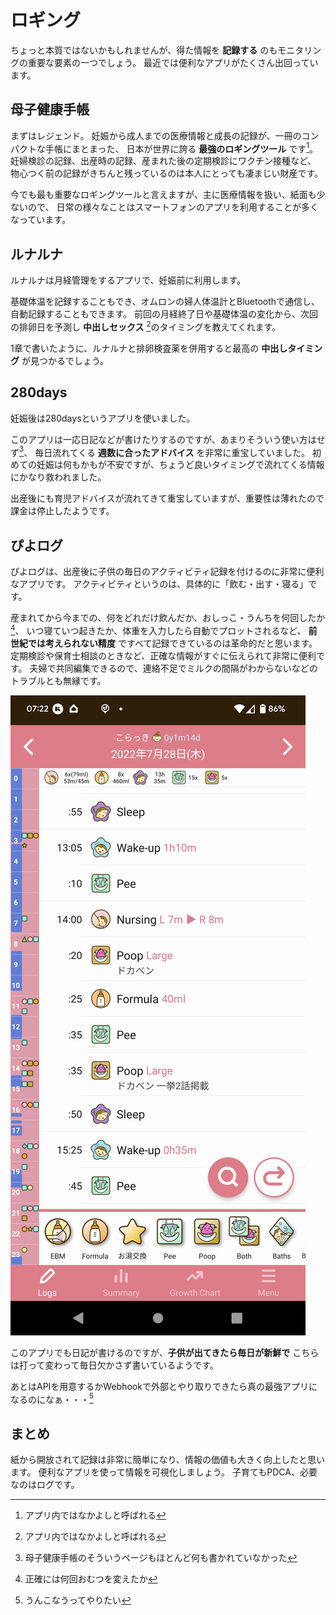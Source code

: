# ロギング

ちょっと本質ではないかもしれませんが、得た情報を **記録する** のもモニタリングの重要な要素の一つでしょう。
最近では便利なアプリがたくさん出回っています。

## 母子健康手帳

まずはレジェンド。
妊娠から成人までの医療情報と成長の記録が、一冊のコンパクトな手帳にまとまった、
日本が世界に誇る **最強のロギングツール** です[^1]。
妊婦検診の記録、出産時の記録、産まれた後の定期検診にワクチン接種など、
物心つく前の記録がきちんと残っているのは本人にとっても凄まじい財産です。

今でも最も重要なロギングツールと言えますが、主に医療情報を扱い、紙面も少ないので、
日常の様々なことはスマートフォンのアプリを利用することが多くなっています。

## ルナルナ

ルナルナは月経管理をするアプリで、妊娠前に利用します。

基礎体温を記録することもでき、オムロンの婦人体温計とBluetoothで通信し、自動記録することもできます。
前回の月経終了日や基礎体温の変化から、次回の排卵日を予測し **中出しセックス** [^1]のタイミングを教えてくれます。

1章で書いたように、ルナルナと排卵検査薬を併用すると最高の **中出しタイミング** が見つかるでしょう。

[^1]: アプリ内ではなかよしと呼ばれる

## 280days

妊娠後は280daysというアプリを使いました。

このアプリは一応日記などが書けたりするのですが、あまりそういう使い方はせず[^2]、
毎日流れてくる **週数に合ったアドバイス** を非常に重宝していました。
初めての妊娠は何もかもが不安ですが、ちょうど良いタイミングで流れてくる情報にかなり救われました。

出産後にも育児アドバイスが流れてきて重宝していますが、重要性は薄れたので課金は停止したようです。

[^2]: 母子健康手帳のそういうページもほとんど何も書かれていなかった

## ぴよログ

ぴよログは、出産後に子供の毎日のアクティビティ記録を付けるのに非常に便利なアプリです。
アクティビティというのは、具体的に「飲む・出す・寝る」です。

産まれてから今までの、何をどれだけ飲んだか、おしっこ・うんちを何回したか[^3]、
いつ寝ていつ起きたか、体重を入力したら自動でプロットされるなど、
**前世紀では考えられない精度** ですべて記録できているのは革命的だと思います。
定期検診や保育士相談のときなど、正確な情報がすぐに伝えられて非常に便利です。
夫婦で共同編集できるので、連絡不足でミルクの間隔がわからないなどのトラブルとも無縁です。

![我が家では大量のうんちをドカベンと呼んでいる](images/screenshot-piyolog.png?scale=0.4)

このアプリでも日記が書けるのですが、**子供が出てきたら毎日が新鮮で** こちらは打って変わって毎日欠かさず書いているようです。

あとはAPIを用意するかWebhookで外部とやり取りできたら真の最強アプリになるのになぁ・・・[^4]

[^3]: 正確には何回おむつを変えたか
[^4]: うんこなうってやりたい

## まとめ

紙から開放されて記録は非常に簡単になり、情報の価値も大きく向上したと思います。
便利なアプリを使って情報を可視化しましょう。
子育てもPDCA、必要なのはログです。
